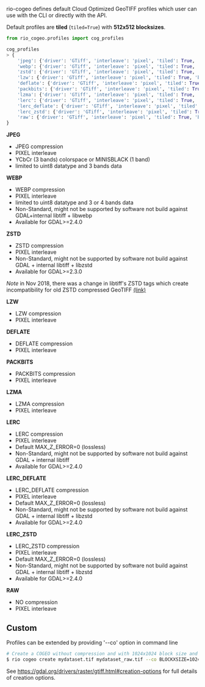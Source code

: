 
rio-cogeo defines default Cloud Optimized GeoTIFF profiles which user can use with the CLI or directly with the API.

Default profiles are **tiled** (`tiled=True`) with **512x512 blocksizes**.

```python
from rio_cogeo.profiles import cog_profiles

cog_profiles
> {
    'jpeg': {'driver': 'GTiff', 'interleave': 'pixel', 'tiled': True, 'blockxsize': 512, 'blockysize': 512, 'compress': 'JPEG', 'photometric': 'YCbCr'},
    'webp': {'driver': 'GTiff', 'interleave': 'pixel', 'tiled': True, 'blockxsize': 512, 'blockysize': 512, 'compress': 'WEBP'},
    'zstd': {'driver': 'GTiff', 'interleave': 'pixel', 'tiled': True, 'blockxsize': 512, 'blockysize': 512, 'compress': 'ZSTD'},
    'lzw': {'driver': 'GTiff', 'interleave': 'pixel', 'tiled': True, 'blockxsize': 512, 'blockysize': 512, 'compress': 'LZW'},
    'deflate': {'driver': 'GTiff', 'interleave': 'pixel', 'tiled': True, 'blockxsize': 512, 'blockysize': 512, 'compress': 'DEFLATE'}
    'packbits': {'driver': 'GTiff', 'interleave': 'pixel', 'tiled': True, 'blockxsize': 512, 'blockysize': 512, 'compress': 'PACKBITS'},
    'lzma': {'driver': 'GTiff', 'interleave': 'pixel', 'tiled': True, 'blockxsize': 512, 'blockysize': 512, 'compress': 'LZMA'},
    'lerc': {'driver': 'GTiff', 'interleave': 'pixel', 'tiled': True, 'blockxsize': 512, 'blockysize': 512, 'compress': 'LERC'},
    'lerc_deflate': {'driver': 'GTiff', 'interleave': 'pixel', 'tiled': True, 'blockxsize': 512, 'blockysize': 512, 'compress': 'LERC_DEFLATE'},
    'lerc_zstd': {'driver': 'GTiff', 'interleave': 'pixel', 'tiled': True, 'blockxsize': 512, 'blockysize': 512, 'compress': 'LERC_ZSTD'},
    'raw': {'driver': 'GTiff', 'interleave': 'pixel', 'tiled': True, 'blockxsize': 512, 'blockysize': 512}
}
```

**JPEG**

- JPEG compression
- PIXEL interleave
- YCbCr (3 bands) colorspace or MINISBLACK (1 band)
- limited to uint8 datatype and 3 bands data

**WEBP**

- WEBP compression
- PIXEL interleave
- limited to uint8 datatype and 3 or 4 bands data
- Non-Standard, might not be supported by software not build against GDAL+internal libtiff + libwebp
- Available for GDAL>=2.4.0

**ZSTD**

- ZSTD compression
- PIXEL interleave
- Non-Standard, might not be supported by software not build against GDAL + internal libtiff + libzstd
- Available for GDAL>=2.3.0

*Note* in Nov 2018, there was a change in libtiff's ZSTD tags which create incompatibility for old ZSTD compressed GeoTIFF [(link)](https://lists.osgeo.org/pipermail/gdal-dev/2018-November/049289.html)

**LZW**

- LZW compression
- PIXEL interleave

**DEFLATE**

- DEFLATE compression
- PIXEL interleave

**PACKBITS**

- PACKBITS compression
- PIXEL interleave

**LZMA**

- LZMA compression
- PIXEL interleave

**LERC**

- LERC compression
- PIXEL interleave
- Default MAX_Z_ERROR=0 (lossless)
- Non-Standard, might not be supported by software not build against GDAL + internal libtiff
- Available for GDAL>=2.4.0

**LERC_DEFLATE**

- LERC_DEFLATE compression
- PIXEL interleave
- Default MAX_Z_ERROR=0 (lossless)
- Non-Standard, might not be supported by software not build against GDAL + internal libtiff + libzstd
- Available for GDAL>=2.4.0

**LERC_ZSTD**

- LERC_ZSTD compression
- PIXEL interleave
- Default MAX_Z_ERROR=0 (lossless)
- Non-Standard, might not be supported by software not build against GDAL + internal libtiff + libzstd
- Available for GDAL>=2.4.0

**RAW**

- NO compression
- PIXEL interleave


## Custom

Profiles can be extended by providing '--co' option in command line

```bash
# Create a COGEO without compression and with 1024x1024 block size and 256 overview blocksize
$ rio cogeo create mydataset.tif mydataset_raw.tif --co BLOCKXSIZE=1024 --co BLOCKYSIZE=1024 --cog-profile raw --overview-blocksize 256
```

See https://gdal.org/drivers/raster/gtiff.html#creation-options for full details of creation options.
